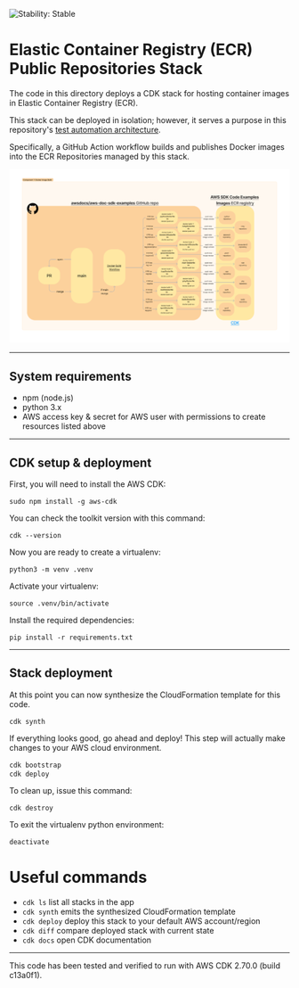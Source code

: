 ![Stability: Stable](https://img.shields.io/badge/stability-Stable-success.svg?style=for-the-badge)

# Elastic Container Registry (ECR) Public Repositories Stack

The code in this directory deploys a CDK stack for hosting container images in Elastic Container Registry (ECR).

This stack can be deployed in isolation; however, it serves a purpose in this repository's [test automation architecture](../README.md).

Specifically, a GitHub Action workflow builds and publishes Docker images into the ECR Repositories managed by this stack.

![weathertop-comp-1.png](..%2Farchitecture_diagrams%2Fpng%2Fweathertop-comp-1.png)

---

## System requirements
* npm (node.js)
* python 3.x
* AWS access key & secret for AWS user with permissions to create resources listed above
  
---

## CDK setup & deployment

First, you will need to install the AWS CDK:

```
sudo npm install -g aws-cdk
```

You can check the toolkit version with this command:

```
cdk --version
```

Now you are ready to create a virtualenv:

```
python3 -m venv .venv
```

Activate your virtualenv:

```
source .venv/bin/activate
```

Install the required dependencies:

```
pip install -r requirements.txt
```
---
## Stack deployment

At this point you can now synthesize the CloudFormation template for this code.

```
cdk synth
```

If everything looks good, go ahead and deploy! This step will actually make
changes to your AWS cloud environment.

```
cdk bootstrap
cdk deploy
```

To clean up, issue this command:

```
cdk destroy
```

To exit the virtualenv python environment:

```
deactivate
```

# Useful commands

 * `cdk ls`          list all stacks in the app
 * `cdk synth`       emits the synthesized CloudFormation template
 * `cdk deploy`      deploy this stack to your default AWS account/region
 * `cdk diff`        compare deployed stack with current state
 * `cdk docs`        open CDK documentation

---
This code has been tested and verified to run with AWS CDK 2.70.0 (build c13a0f1).
